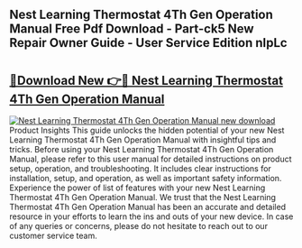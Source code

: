 ## Nest Learning Thermostat 4Th Gen Operation Manual Free Pdf Download - Part-ck5 New Repair Owner Guide - User Service Edition nIpLc

# <h2><a href="http://bc44305.oget.top/?id=Nest+Learning+Thermostat+4Th+Gen+Operation+Manual">🔗Download New 👉🔴 Nest Learning Thermostat 4Th Gen Operation Manual</a></h2>

[![Nest Learning Thermostat 4Th Gen Operation Manual new download](https://i.imgur.com/5g1atiW.png)](http://bc44305.oget.top/?id=Nest+Learning+Thermostat+4Th+Gen+Operation+Manual)
Product Insights This guide unlocks the hidden potential of your new Nest Learning Thermostat 4Th Gen Operation Manual with insightful tips and tricks. Before using your Nest Learning Thermostat 4Th Gen Operation Manual, please refer to this user manual for detailed instructions on product setup, operation, and troubleshooting. It includes clear instructions for installation, setup, and operation, as well as important safety information. Experience the power of list of features with your new Nest Learning Thermostat 4Th Gen Operation Manual. We trust that the Nest Learning Thermostat 4Th Gen Operation Manual has been an accurate and detailed resource in your efforts to learn the ins and outs of your new device. In case of any queries or concerns, please do not hesitate to reach out to our customer service team.
